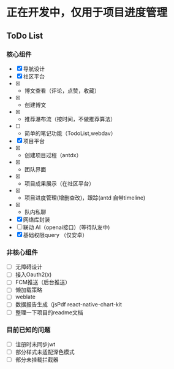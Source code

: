 # 正在开发中，仅用于项目进度管理

## ToDo List
### 核心组件
- [x] 导航设计
- [x] 社区平台
- [x]  -  博文查看（评论，点赞，收藏）
- [x]  -  创建博文
- [x]  -  推荐瀑布流（按时间，不做推荐算法）
- [ ]  -  简单的笔记功能（TodoList,webdav）
- [x] 项目平台
- [x]  -  创建项目过程（antdx）
- [x]  -  团队界面
- [x]  -  项目成果展示（在社区平台）
- [x]  -  项目进度管理(增删查改)，跟踪(antd 自带timeline)
- [x]  -  队内私聊
- [x] 网络库封装
- [ ] 联动 AI（openai接口）(等待队友中)
- [x] 基础权限query （仅安卓）
### 非核心组件
- [ ] 无障碍设计
- [ ] 接入Oauth2(x)
- [ ] FCM推送（后台推送）
- [ ] 懒加载策略
- [ ] weblate
- [ ] 数据报告生成（jsPdf react-native-chart-kit
- [ ] 整理一下项目的readme文档
### 目前已知的问题
- [ ] 注册时未同步jwt
- [ ] 部分样式未适配深色模式
- [ ] 部分未挂载拦截器